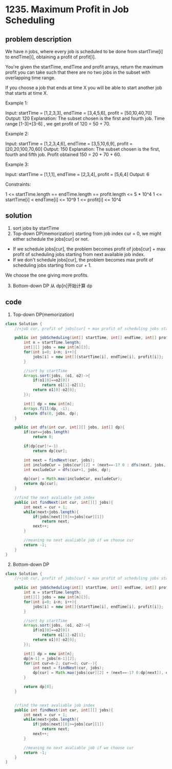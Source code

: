 # 1235. Maximum Profit in Job Scheduling

## problem description

We have n jobs, where every job is scheduled to be done from startTime[i] to endTime[i], obtaining a profit of profit[i].

You're given the startTime, endTime and profit arrays, return the maximum profit you can take such that there are no two jobs in the subset with overlapping time range.

If you choose a job that ends at time X you will be able to start another job that starts at time X.

Example 1:

Input: startTime = [1,2,3,3], endTime = [3,4,5,6], profit = [50,10,40,70]
Output: 120
Explanation: The subset chosen is the first and fourth job.
Time range [1-3]+[3-6] , we get profit of 120 = 50 + 70.

Example 2:

Input: startTime = [1,2,3,4,6], endTime = [3,5,10,6,9], profit = [20,20,100,70,60]
Output: 150
Explanation: The subset chosen is the first, fourth and fifth job.
Profit obtained 150 = 20 + 70 + 60.

Example 3:

Input: startTime = [1,1,1], endTime = [2,3,4], profit = [5,6,4]
Output: 6

Constraints:

1 <= startTime.length == endTime.length == profit.length <= 5 \* 10^4
1 <= startTime[i] < endTime[i] <= 10^9
1 <= profit[i] <= 10^4

## solution

1. sort jobs by startTime
2. Top-down DP(memorization)
   starting from job index cur = 0, we might either schedule the jobs[cur] or not.

- If we schedule jobs[cur], the problem becomes profit of jobs[cur] + max profit of scheduling jobs starting from next available job index.
- If we don't schedule jobs[cur], the problem becomes max profit of scheduling jobs starting from cur + 1.

We choose the one giving more profits.

3. Bottom-down DP
   从 dp[n]开始计算 dp

## code

1. Top-down DP(memorization)

```java
class Solution {
    //<job cur, profit of jobs[cur] + max profit of scheduling jobs starting from next available job index>

    public int jobScheduling(int[] startTime, int[] endTime, int[] profit) {
        int n = startTime.length;
        int[][] jobs = new int[n][3];
        for(int i=0; i<n; i++){
            jobs[i] = new int[]{startTime[i], endTime[i], profit[i]};
        }

        //sort by startTime
        Arrays.sort(jobs, (o1, o2)->{
            if(o1[0]==o2[0])
                return o1[1]-o2[1];
            return o1[0]-o2[0];
        });

        int[] dp = new int[n];
        Arrays.fill(dp, -1);
        return dfs(0, jobs, dp);
    }

    public int dfs(int cur, int[][] jobs, int[] dp){
        if(cur==jobs.length)
            return 0;

        if(dp[cur]!=-1)
            return dp[cur];

        int next = findNext(cur, jobs);
        int includeCur = jobs[cur][2] + (next==-1? 0 : dfs(next, jobs, dp));
        int excludeCur = dfs(cur+1, jobs, dp);

        dp[cur] = Math.max(includeCur, excludeCur);
        return dp[cur];
    }

    //find the next avaliable job index
    public int findNext(int cur, int[][] jobs){
        int next = cur + 1;
        while(next<jobs.length){
            if(jobs[next][0]>=jobs[cur][1])
                return next;
            next++;
        }

        //meaning no next avaliable job if we choose cur
        return -1;
    }
}
```

2. Bottom-down DP

```java
class Solution {
    //<job cur, profit of jobs[cur] + max profit of scheduling jobs starting from next available job index>

    public int jobScheduling(int[] startTime, int[] endTime, int[] profit) {
        int n = startTime.length;
        int[][] jobs = new int[n][3];
        for(int i=0; i<n; i++){
            jobs[i] = new int[]{startTime[i], endTime[i], profit[i]};
        }

        //sort by startTime
        Arrays.sort(jobs, (o1, o2)->{
            if(o1[0]==o2[0])
                return o1[1]-o2[1];
            return o1[0]-o2[0];
        });

        int[] dp = new int[n];
        dp[n-1] = jobs[n-1][2];
        for(int cur=n-2; cur>=0; cur--){
            int next = findNext(cur, jobs);
            dp[cur] = Math.max(jobs[cur][2] + (next==-1? 0:dp[next]), dp[cur+1]);
        }

        return dp[0];
    }


    //find the next avaliable job index
    public int findNext(int cur, int[][] jobs){
        int next = cur + 1;
        while(next<jobs.length){
            if(jobs[next][0]>=jobs[cur][1])
                return next;
            next++;
        }

        //meaning no next avaliable job if we choose cur
        return -1;
    }
}
```
